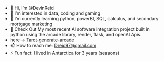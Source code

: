 - 👋 Hi, I’m @DevinReid
- 👀 I’m interested in data, coding and gaming
- 🌱 I’m currently learning python, powerBI, SQL, calculus, and secondary mortgage marketing
- 💞️  Check Out My most recent AI software integration project built in python using the arcade library, render, flask, and openAI Apis.
- here -> [ Tarot-generate-arcade](https://github.com/DevinReid/Tarot_Generate_Arcade)
- 📫 How to reach me: Dreid97@gmail.com
- ⚡ Fun fact: I lived in Antarctica for 3 years (seasons)


<!---
DevinReid/DevinReid is a ✨ special ✨ repository because its `README.md` (this file) appears on your GitHub profile.
You can click the Preview link to take a look at your changes.
--->

